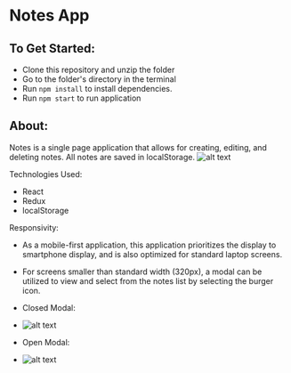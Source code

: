# Notes App
## To Get Started:
* Clone this repository and unzip the folder
* Go to the folder's directory in the terminal
* Run `npm install` to install dependencies.
* Run `npm start` to run application


## About:
Notes is a single page application that allows for creating, editing, and deleting notes.  All notes are saved in localStorage.
![alt text](https://image.ibb.co/gPOaLH/Screen_Shot_2018_03_20_at_7_16_12_AM.png "Screenshot")

Technologies Used:
* React
* Redux
* localStorage

Responsivity:
* As a mobile-first application, this application prioritizes the display to smartphone display, and is also optimized for standard laptop screens.

* For screens smaller than standard width (320px), a modal can be utilized to view and select from the notes list by selecting the burger icon.

* Closed Modal:
*  ![alt text](https://image.ibb.co/nekcZc/Screen_Shot_2018_03_20_at_7_22_48_AM.png "Small")

* Open Modal:
* ![alt text](https://image.ibb.co/jM2fnx/Screen_Shot_2018_03_20_at_7_23_20_AM.png "Small")
